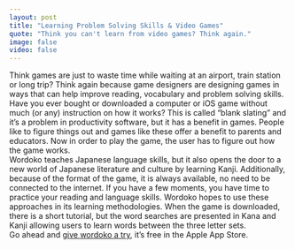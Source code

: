 ```yaml
---
layout: post
title: "Learning Problem Solving Skills & Video Games"
quote: "Think you can't learn from video games? Think again."
image: false
video: false
---
```

Think games are just to waste time while waiting at an airport, train station or long trip? Think again because game designers are designing games in ways that can help improve reading, vocabulary and problem solving skills. 
Have you ever bought or downloaded a computer or iOS game without much (or any) instruction on how it works? This is called “blank slating” and it’s a problem in productivity software, but it has a benefit in games. People like to figure things out and games like these offer a benefit to parents and educators. Now in order to play the game, the user has to figure out how the game works. 
<br />
Wordoko teaches Japanese language skills, but it also opens the door to a new world of Japanese literature and culture by learning Kanji. Additionally, because of the format of the game, it is always available, no need to be connected to the internet. If you have a few moments, you have time to practice your reading and language skills.
Wordoko hopes to use these approaches in its learning methodologies. When the game is downloaded, there is a short tutorial, but the word searches are presented in Kana and Kanji allowing users to learn words between the three letter sets. 
<br />
Go ahead and [give wordoko a try](https://itunes.apple.com/us/app/wordoko/id904631100?mt=8), it’s free in the Apple App Store.

